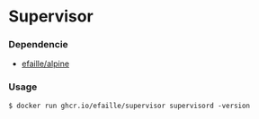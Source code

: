 # Supervisor

### Dependencie

- [efaille/alpine]

### Usage

```
$ docker run ghcr.io/efaille/supervisor supervisord -version
```

[efaille/alpine]: //github.com/efaille/dockerfiles/tree/master/alpine
